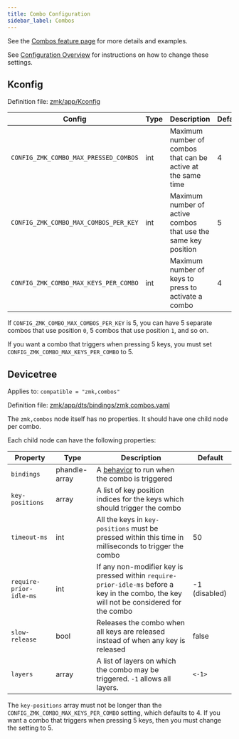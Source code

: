 ```yaml
---
title: Combo Configuration
sidebar_label: Combos
---
```


See the [Combos feature page](../features/combos.md) for more details and examples.

See [Configuration Overview](index.md) for instructions on how to change these settings.

## Kconfig

Definition file: [zmk/app/Kconfig](https://github.com/zmkfirmware/zmk/blob/main/app/Kconfig)

| Config                                | Type | Description                                                    | Default |
| ------------------------------------- | ---- | -------------------------------------------------------------- | ------- |
| `CONFIG_ZMK_COMBO_MAX_PRESSED_COMBOS` | int  | Maximum number of combos that can be active at the same time   | 4       |
| `CONFIG_ZMK_COMBO_MAX_COMBOS_PER_KEY` | int  | Maximum number of active combos that use the same key position | 5       |
| `CONFIG_ZMK_COMBO_MAX_KEYS_PER_COMBO` | int  | Maximum number of keys to press to activate a combo            | 4       |

If `CONFIG_ZMK_COMBO_MAX_COMBOS_PER_KEY` is 5, you can have 5 separate combos that use position `0`, 5 combos that use position `1`, and so on.

If you want a combo that triggers when pressing 5 keys, you must set `CONFIG_ZMK_COMBO_MAX_KEYS_PER_COMBO` to 5.

## Devicetree

Applies to: `compatible = "zmk,combos"`

Definition file: [zmk/app/dts/bindings/zmk,combos.yaml](https://github.com/zmkfirmware/zmk/blob/main/app/dts/bindings/zmk%2Ccombos.yaml)

The `zmk,combos` node itself has no properties. It should have one child node per combo.

Each child node can have the following properties:

| Property                | Type          | Description                                                                                                                               | Default       |
| ----------------------- | ------------- | ----------------------------------------------------------------------------------------------------------------------------------------- | ------------- |
| `bindings`              | phandle-array | A [behavior](../features/keymaps.mdx#behaviors) to run when the combo is triggered                                                        |               |
| `key-positions`         | array         | A list of key position indices for the keys which should trigger the combo                                                                |               |
| `timeout-ms`            | int           | All the keys in `key-positions` must be pressed within this time in milliseconds to trigger the combo                                     | 50            |
| `require-prior-idle-ms` | int           | If any non-modifier key is pressed within `require-prior-idle-ms` before a key in the combo, the key will not be considered for the combo | -1 (disabled) |
| `slow-release`          | bool          | Releases the combo when all keys are released instead of when any key is released                                                         | false         |
| `layers`                | array         | A list of layers on which the combo may be triggered. `-1` allows all layers.                                                             | `<-1>`        |

The `key-positions` array must not be longer than the `CONFIG_ZMK_COMBO_MAX_KEYS_PER_COMBO` setting, which defaults to 4. If you want a combo that triggers when pressing 5 keys, then you must change the setting to 5.
